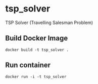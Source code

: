 # tsp_solver
TSP Solver (Travelling Salesman Problem)

## Build Docker Image

``docker build -t tsp_solver .``

## Run container

``docker run -i -t tsp_solver``
